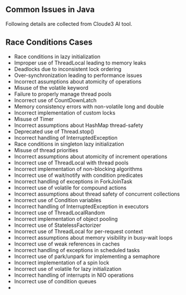 Common Issues in Java
-------------------------------------------------------

Following details are collected from Cloude3 AI tool.

 
Race Conditions Cases
-
  - Race conditions in lazy initialization 
  - Improper use of ThreadLocal leading to memory leaks 
  - Deadlocks due to inconsistent lock ordering 
  - Over-synchronization leading to performance issues 
  - Incorrect assumptions about atomicity of operations 
  - Misuse of the volatile keyword 
  - Failure to properly manage thread pools 
  - Incorrect use of CountDownLatch 
  - Memory consistency errors with non-volatile long and double 
  - Incorrect implementation of custom locks 
  - Misuse of Timer 
  - Incorrect assumptions about HashMap thread-safety 
  - Deprecated use of Thread.stop()
  - Incorrect handling of InterruptedException 
  - Race conditions in singleton lazy initialization 
  - Misuse of thread priorities 
  - Incorrect assumptions about atomicity of increment operations
  - Incorrect use of ThreadLocal with thread pools 
  - Incorrect implementation of non-blocking algorithms 
  - Incorrect use of wait/notify with condition predicates 
  - Incorrect handling of exceptions in ForkJoinTask 
  - Incorrect use of volatile for compound actions 
  - Incorrect assumptions about thread safety of concurrent collections 
  - Incorrect use of Condition variables 
  - Incorrect handling of InterruptedException in executors 
  - Incorrect use of ThreadLocalRandom 
  - Incorrect implementation of object pooling 
  - Incorrect use of StatelessFactorizer 
  - Incorrect use of ThreadLocal for per-request context 
  - Incorrect assumptions about memory visibility in busy-wait loops 
  - Incorrect use of weak references in caches 
  - Incorrect handling of exceptions in scheduled tasks 
  - Incorrect use of park/unpark for implementing a semaphore 
  - Incorrect implementation of a spin lock 
  - Incorrect use of volatile for lazy initialization 
  - Incorrect handling of interrupts in NIO operations 
  - Incorrect use of condition queues
  - 

